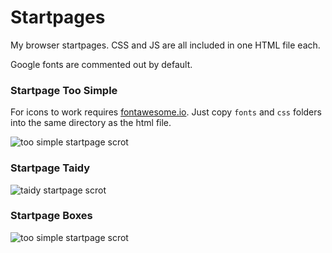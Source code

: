 # Startpages 

My browser startpages. CSS and JS are all included in one HTML file each.

Google fonts are commented out by default.

### Startpage Too Simple

For icons to work requires [fontawesome.io](http://fontawesome.io). Just copy `fonts` and `css` folders into the same directory as the html file.

![too simple startpage scrot](https://my.mixtape.moe/unixdf.png)

### Startpage Taidy

![taidy startpage scrot](https://my.mixtape.moe/dueodj.png)

### Startpage Boxes

![too simple startpage scrot](https://my.mixtape.moe/aoynqx.png)
